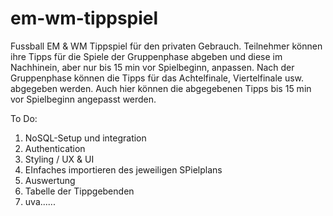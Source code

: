 # em-wm-tippspiel
Fussball EM &amp; WM Tippspiel für den privaten Gebrauch.
Teilnehmer können ihre Tipps für die Spiele der Gruppenphase abgeben und diese im Nachhinein, aber nur bis 15 min vor Spielbeginn, anpassen.
Nach der Gruppenphase können die Tipps für das Achtelfinale, Viertelfinale usw. abgegeben werden.
Auch hier können die abgegebenen Tipps bis 15 min vor Spielbeginn angepasst werden.

To Do:
1. NoSQL-Setup und integration
2. Authentication
3. Styling / UX & UI
4. EInfaches importieren des jeweiligen SPielplans
5. Auswertung
6. Tabelle der Tippgebenden
7.  uva......


